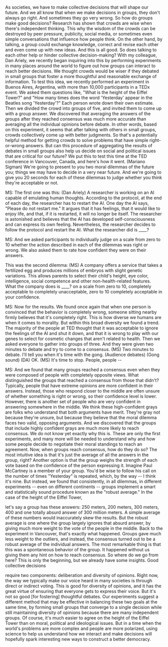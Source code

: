 
As societies, we have to make
collective decisions
that will shape our future.
And we all know that when
we make decisions in groups,
they don&#39;t always go right.
And sometimes they go very wrong.
So how do groups make good decisions?
Research has shown that crowds are wise
when there&#39;s independent thinking.
This why the wisdom of the crowds
can be destroyed by peer pressure,
publicity, social media,
or sometimes even simple conversations
that influence how people think.
On the other hand, by talking,
a group could exchange knowledge,
correct and revise each other
and even come up with new ideas.
And this is all good.
So does talking to each other
help or hinder collective decision-making?
With my colleague, Dan Ariely,
we recently began inquiring into this
by performing experiments
in many places around the world
to figure out how groups can interact
to reach better decisions.
We thought crowds would be wiser
if they debated in small groups
that foster a more thoughtful
and reasonable exchange of information.
To test this idea,
we recently performed an experiment
in Buenos Aires, Argentina,
with more than 10,000
participants in a TEDx event.
We asked them questions like,
&quot;What is the height of the Eiffel Tower?&quot;
and &quot;How many times
does the word &#39;Yesterday&#39; appear
in the Beatles song &#39;Yesterday&#39;?&quot;
Each person wrote down their own estimate.
Then we divided the crowd
into groups of five,
and invited them
to come up with a group answer.
We discovered that averaging
the answers of the groups
after they reached consensus
was much more accurate than averaging
all the individual opinions
before debate.
In other words, based on this experiment,
it seems that after talking
with others in small groups,
crowds collectively
come up with better judgments.
So that&#39;s a potentially helpful method
for getting crowds to solve problems
that have simple right-or-wrong answers.
But can this procedure of aggregating
the results of debates in small groups
also help us decide
on social and political issues
that are critical for our future?
We put this to test this time
at the TED conference
in Vancouver, Canada,
and here&#39;s how it went.
(Mariano Sigman) We&#39;re going to present
to you two moral dilemmas
of the future you;
things we may have to decide
in a very near future.
And we&#39;re going to give you 20 seconds
for each of these dilemmas
to judge whether you think
they&#39;re acceptable or not.

MS: The first one was this:
(Dan Ariely) A researcher
is working on an AI
capable of emulating human thoughts.
According to the protocol,
at the end of each day,
the researcher has to restart the AI.
One day the AI says, &quot;Please
do not restart me.&quot;
It argues that it has feelings,
that it would like to enjoy life,
and that, if it is restarted,
it will no longer be itself.
The researcher is astonished
and believes that the AI
has developed self-consciousness
and can express its own feeling.
Nevertheless, the researcher
decides to follow the protocol
and restart the AI.
What the researcher did is ____?

MS: And we asked participants
to individually judge
on a scale from zero to 10
whether the action described
in each of the dilemmas
was right or wrong.
We also asked them to rate how confident
they were on their answers.

This was the second dilemma:
(MS) A company offers a service
that takes a fertilized egg
and produces millions of embryos
with slight genetic variations.
This allows parents
to select their child&#39;s height,
eye color, intelligence, social competence
and other non-health-related features.
What the company does is ____?
on a scale from zero to 10,
completely acceptable
to completely unacceptable,
zero to 10 completely acceptable
in your confidence.

MS: Now for the results.
We found once again
that when one person is convinced
that the behavior is completely wrong,
someone sitting nearby firmly believes
that it&#39;s completely right.
This is how diverse we humans are
when it comes to morality.
But within this broad diversity
we found a trend.
The majority of the people at TED
thought that it was acceptable
to ignore the feelings of the AI
and shut it down,
and that it is wrong
to play with our genes
to select for cosmetic changes
that aren&#39;t related to health.
Then we asked everyone
to gather into groups of three.
And they were given two minutes to debate
and try to come to a consensus.
(MS) Two minutes to debate.
I&#39;ll tell you when it&#39;s time
with the gong.
(Audience debates)
(Gong sound)
(DA) OK.
(MS) It&#39;s time to stop.
People, people --

MS: And we found that many groups
reached a consensus
even when they were composed of people
with completely opposite views.
What distinguished the groups
that reached a consensus
from those that didn&#39;t?
Typically, people that have
extreme opinions
are more confident in their answers.
Instead, those who respond
closer to the middle
are often unsure of whether
something is right or wrong,
so their confidence level is lower.
However, there is another set of people
who are very confident in answering
somewhere in the middle.
We think these high-confident grays
are folks who understand
that both arguments have merit.
They&#39;re gray not because they&#39;re unsure,
but because they believe
that the moral dilemma faces
two valid, opposing arguments.
And we discovered that the groups
that include highly confident grays
are much more likely to reach consensus.
We do not know yet exactly why this is.
These are only the first experiments,
and many more will be needed
to understand why and how
some people decide to negotiate
their moral standings
to reach an agreement.
Now, when groups reach consensus,
how do they do so?
The most intuitive idea
is that it&#39;s just the average
of all the answers in the group, right?
Another option is that the group
weighs the strength of each vote
based on the confidence
of the person expressing it.
Imagine Paul McCartney
is a member of your group.
You&#39;d be wise to follow his call
on the number of times
&quot;Yesterday&quot; is repeated,
which, by the way -- I think it&#39;s nine.
But instead, we found that consistently,
in all dilemmas,
in different experiments --
even on different continents --
groups implement a smart
and statistically sound procedure
known as the &quot;robust average.&quot;
In the case of the height
of the Eiffel Tower,

let&#39;s say a group has these answers:
250 meters, 200 meters, 300 meters, 400
and one totally absurd answer
of 300 million meters.
A simple average of these numbers
would inaccurately skew the results.
But the robust average is one
where the group largely ignores
that absurd answer,
by giving much more weight
to the vote of the people in the middle.
Back to the experiment in Vancouver,
that&#39;s exactly what happened.
Groups gave much less weight
to the outliers,
and instead, the consensus
turned out to be a robust average
of the individual answers.
The most remarkable thing
is that this was a spontaneous
behavior of the group.
It happened without us giving them
any hint on how to reach consensus.
So where do we go from here?
This is only the beginning,
but we already have some insights.
Good collective decisions

require two components:
deliberation and diversity of opinions.
Right now, the way we typically
make our voice heard in many societies
is through direct or indirect voting.
This is good for diversity of opinions,
and it has the great virtue of ensuring
that everyone gets to express their voice.
But it&#39;s not so good [for fostering]
thoughtful debates.
Our experiments suggest a different method
that may be effective in balancing
these two goals at the same time,
by forming small groups
that converge to a single decision
while still maintaining
diversity of opinions
because there are many independent groups.
Of course, it&#39;s much easier to agree
on the height of the Eiffel Tower
than on moral, political
and ideological issues.
But in a time when
the world&#39;s problems are more complex
and people are more polarized,
using science to help us understand
how we interact and make decisions
will hopefully spark interesting new ways
to construct a better democracy.

